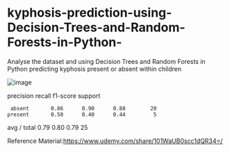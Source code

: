 # kyphosis-prediction-using-Decision-Trees-and-Random-Forests-in-Python-


Analyse the dataset and using Decision Trees and Random Forests in Python predicting kyphosis present or absent within children


![image](https://user-images.githubusercontent.com/48589838/77820184-5e0eeb80-7106-11ea-869b-5bd93b7ada23.png)


precision    recall  f1-score   support

     absent       0.86      0.90      0.88        20
    present       0.50      0.40      0.44         5

avg / total       0.79      0.80      0.79        25


Reference Material:https://www.udemy.com/share/101WaUB0scc1dQR34=/

